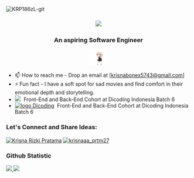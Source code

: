 <p align="left"> <img src="https://komarev.com/ghpvc/?username=krp186zl&label=Profile%20views&color=0e75b6&style=flat" alt="KRP186zL-git" /> </p>
<h3 align="center">  
  <img src="https://readme-typing-svg.herokuapp.com/?font=Righteous&size=35&color=F7F7F7&center=true&vCenter=true&width=500&height=70&duration=4000&lines=Hi+There!+👋;+I'm+Krisna+Rizki+Pratama!;" /> 
  </h3>
<div align="center">
  <h3>An aspiring Software Engineer</h3>
  <img src="./assets/shigure-ui-dance.gif" width="55">
</div>

- 📫 How to reach me - Drop an email at [krisnabonex5743@gmail.com] 
- ⚡ Fun fact -  I have a soft spot for sad movies and find comfort in their emotional depth and storytelling.
- <img height="15em" src="https://cdn.discordapp.com/icons/1198836432308019242/d31e0f986f728b3bd26a30974cdc25d4.webp?size=96"/>&nbsp;&nbsp;Front-End and Back-End Cohort at Dicoding Indonesia Batch 6
-  [![logo Dicoding](https://github.com/KRP186zL/KRP186zL/assets/117445664/086ea5a6-c231-4a17-887e-5312d2439db8)](https://www.dicoding.com/)&nbsp;&nbsp;Front-End and Back-End Cohort at Dicoding Indonesia Batch 6

<h3 align="left">Let's Connect and Share Ideas:</h3>
<p align="left">
<a href="https://www.linkedin.com/in/krisnaaa-prtm27/" target="blank"><img align="center" src="https://raw.githubusercontent.com/rahuldkjain/github-profile-readme-generator/master/src/images/icons/Social/linked-in-alt.svg" alt="Krisna Rizki Pratama" height="30" width="40" /></a>
<a href="https://instagram.com/krisnaaa_prtm27" target="blank"><img align="center" src="https://raw.githubusercontent.com/rahuldkjain/github-profile-readme-generator/master/src/images/icons/Social/instagram.svg" alt="krisnaaa_prtm27" height="30" width="40" /></a>
</p>


### Github Statistic
<p align="left">
<a href="https://github.com/krp186zl">
  <img height="180em" src="https://github-readme-stats-eight-theta.vercel.app/api?username=krp186zl&show_icons=true&theme=radical&include_all_commits=true&count_private=true"/>
  <img height="180em" src="https://github-readme-stats-eight-theta.vercel.app/api/top-langs/?username=krp186zl&layout=compact&langs_count=8&theme=radical"/>
</a>
</p>
